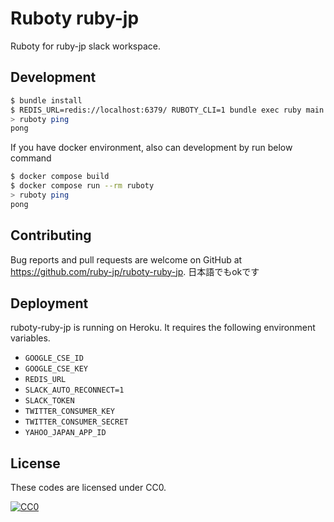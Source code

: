 Ruboty ruby-jp
===

Ruboty for ruby-jp slack workspace.



Development
---

```bash
$ bundle install
$ REDIS_URL=redis://localhost:6379/ RUBOTY_CLI=1 bundle exec ruby main.rb
> ruboty ping
pong
```

If you have docker environment, also can development by run below command

```bash
$ docker compose build
$ docker compose run --rm ruboty
> ruboty ping
pong
```



Contributing
---


Bug reports and pull requests are welcome on GitHub at https://github.com/ruby-jp/ruboty-ruby-jp.
日本語でもokです


Deployment
---

ruboty-ruby-jp is running on Heroku.
It requires the following environment variables.

* `GOOGLE_CSE_ID`
* `GOOGLE_CSE_KEY`
* `REDIS_URL`
* `SLACK_AUTO_RECONNECT=1`
* `SLACK_TOKEN`
* `TWITTER_CONSUMER_KEY`
* `TWITTER_CONSUMER_SECRET`
* `YAHOO_JAPAN_APP_ID`

License
---


These codes are licensed under CC0.

[![CC0](http://i.creativecommons.org/p/zero/1.0/88x31.png "CC0")](http://creativecommons.org/publicdomain/zero/1.0/deed.en)
